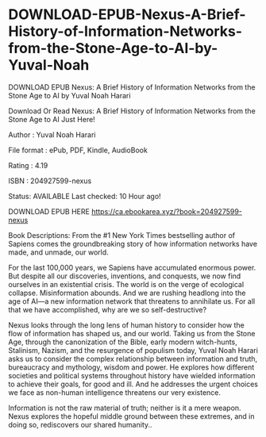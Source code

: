 # DOWNLOAD-EPUB-Nexus-A-Brief-History-of-Information-Networks-from-the-Stone-Age-to-AI-by-Yuval-Noah
DOWNLOAD EPUB Nexus: A Brief History of Information Networks from the Stone Age to AI by Yuval Noah Harari

Download Or Read Nexus: A Brief History of Information Networks from the Stone Age to AI Just Here!

Author : Yuval Noah Harari

File format : ePub, PDF, Kindle, AudioBook

Rating : 4.19

ISBN : 204927599-nexus

Status: AVAILABLE Last checked: 10 Hour ago!

DOWNLOAD EPUB HERE https://ca.ebookarea.xyz/?book=204927599-nexus

Book Descriptions:
From the #1 New York Times bestselling author of Sapiens comes the groundbreaking story of how information networks have made, and unmade, our world.

For the last 100,000 years, we Sapiens have accumulated enormous power. But despite all our discoveries, inventions, and conquests, we now find ourselves in an existential crisis. The world is on the verge of ecological collapse. Misinformation abounds. And we are rushing headlong into the age of AI—a new information network that threatens to annihilate us. For all that we have accomplished, why are we so self-destructive?

Nexus looks through the long lens of human history to consider how the flow of information has shaped us, and our world. Taking us from the Stone Age, through the canonization of the Bible, early modern witch-hunts, Stalinism, Nazism, and the resurgence of populism today, Yuval Noah Harari asks us to consider the complex relationship between information and truth, bureaucracy and mythology, wisdom and power. He explores how different societies and political systems throughout history have wielded information to achieve their goals, for good and ill. And he addresses the urgent choices we face as non-human intelligence threatens our very existence.

Information is not the raw material of truth; neither is it a mere weapon. Nexus explores the hopeful middle ground between these extremes, and in doing so, rediscovers our shared humanity..
